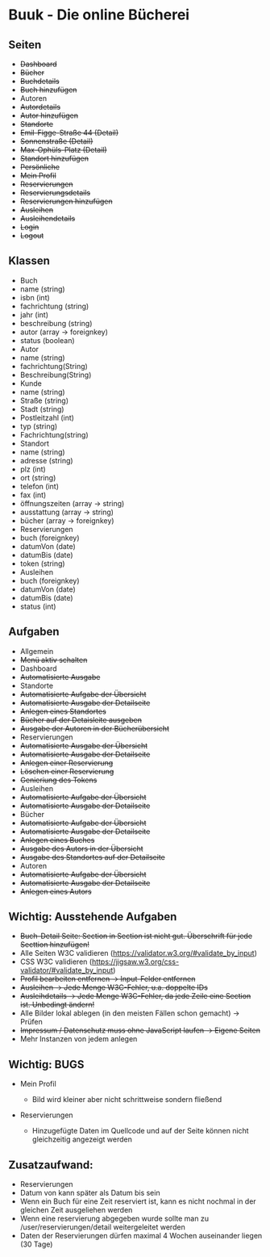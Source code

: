 # Buuk - Die online Bücherei

## Seiten

- ~~Dashboard~~
- ~~Bücher~~
- ~~Buchdetails~~
- ~~Buch hinzufügen~~
- Autoren
- ~~Autordetails~~
- ~~Autor hinzufügen~~
- ~~Standorte~~
- ~~Emil-Figge-Straße 44 (Detail)~~
- ~~Sonnenstraße (Detail)~~
- ~~Max-Ophüls-Platz (Detail)~~
- ~~Standort hinzufügen~~
- ~~Persönliche~~
- ~~Mein Profil~~
- ~~Reservierungen~~
- ~~Reservierungsdetails~~
- ~~Reservierungen hinzufügen~~
- ~~Ausleihen~~
- ~~Ausleihendetails~~
- ~~Login~~
- ~~Logout~~

## Klassen

- Buch
- name (string)
- isbn (int)
- fachrichtung (string)
- jahr (int)
- beschreibung (string)
- autor (array -> foreignkey)
- status (boolean)
- Autor
- name (string)
- fachrichtung(String)
- Beschreibung(String)
- Kunde
- name (string)
- Straße (string)
- Stadt (string)
- Postleitzahl (int)
- typ (string)
- Fachrichtung(string)
- Standort
- name (string)
- adresse (string)
- plz (int)
- ort (string)
- telefon (int)
- fax (int)
- öffnungszeiten (array -> string)
- ausstattung (array -> string)
- bücher (array -> foreignkey)
- Reservierungen
- buch (foreignkey)
- datumVon (date)
- datumBis (date)
- token (string)
- Ausleihen
- buch (foreignkey)
- datumVon (date)
- datumBis (date)
- status (int)

## Aufgaben

- Allgemein
- ~~Menü aktiv schalten~~
- Dashboard
- ~~Automatisierte Ausgabe~~
- Standorte
- ~~Automatisierte Aufgabe der Übersicht~~
- ~~Automatisierte Ausgabe der Detailseite~~
- ~~Anlegen eines Standortes~~
- ~~Bücher auf der Detaisleite ausgeben~~
- ~~Ausgabe der Autoren in der Bücherübersicht~~
- Reservierungen
- ~~Automatisierte Ausgabe der Übersicht~~
- ~~Automatisierte Ausgabe der Detailseite~~
- ~~Anlegen einer Reservierung~~
- ~~Löschen einer Reservierung~~
- ~~Genieriung des Tokens~~
- Ausleihen
- ~~Automatisierte Aufgabe der Übersicht~~
- ~~Automatisierte Ausgabe der Detailseite~~
- Bücher
- ~~Automatisierte Aufgabe der Übersicht~~
- ~~Automatisierte Ausgabe der Detailseite~~
- ~~Anlegen eines Buches~~
- ~~Ausgabe des Autors in der Übersicht~~
- ~~Ausgabe des Standortes auf der Detailseite~~
- Autoren
- ~~Automatisierte Aufgabe der Übersicht~~
- ~~Automatisierte Ausgabe der Detailseite~~
- ~~Anlegen eines Autors~~

## Wichtig: Ausstehende Aufgaben

- ~~Buch-Detail Seite: Section in Section ist nicht gut. Überschrift für jede Secttion hinzufügen!~~
- Alle Seiten W3C validieren (https://validator.w3.org/#validate_by_input)
- CSS W3C validieren (https://jigsaw.w3.org/css-validator/#validate_by_input)
- ~~Profil bearbeiten entfernen -> Input-Felder entfernen~~
- ~~Ausleihen -> Jede Menge W3C-Fehler, u.a. doppelte IDs~~
- ~~Ausleihdetails -> Jede Menge W3C-Fehler, da jede Zeile eine Section ist. Unbedingt ändern!~~
- Alle Bilder lokal ablegen (in den meisten Fällen schon gemacht) -> Prüfen
- ~~Impressum / Datenschutz muss ohne JavaScript laufen -> Eigene Seiten~~
- Mehr Instanzen von jedem anlegen

## Wichtig: BUGS

- Mein Profil

  - Bild wird kleiner aber nicht schrittweise sondern fließend

- Reservierungen
  - Hinzugefügte Daten im Quellcode und auf der Seite können nicht gleichzeitig angezeigt werden

## Zusatzaufwand:

- Reservierungen
- Datum von kann später als Datum bis sein
- Wenn ein Buch für eine Zeit reserviert ist, kann es nicht nochmal in der gleichen Zeit ausgeliehen werden
- Wenn eine reservierung abgegeben wurde sollte man zu /user/reservierungen/detail weitergeleitet werden
- Daten der Reservierungen dürfen maximal 4 Wochen auseinander liegen (30 Tage)
